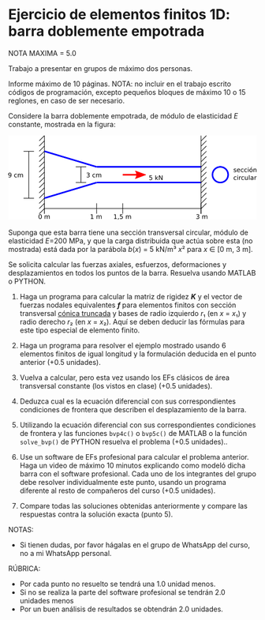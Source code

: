 # Ejercicio de elementos finitos 1D: barra doblemente empotrada

NOTA MAXIMA = 5.0

Trabajo a presentar en grupos de máximo dos personas.

Informe máximo de 10 páginas. NOTA: no incluir en el trabajo escrito códigos de programación, excepto pequeños bloques de máximo 10 o 15 reglones, en caso de ser necesario.

Considere la barra doblemente empotrada, de módulo de elasticidad *E* constante, mostrada en la figura:

![](figs/barra_sec_variable.svg)

Suponga que esta barra tiene una sección transversal circular, módulo de elasticidad *E*=200 MPa, y que la carga distribuida que actúa sobre esta (no mostrada) está dada por la parábola *b*(*x*) = 5 kN/m³ *x*² para *x* ∈ [0 m, 3 m].

Se solicita calcular las fuerzas axiales, esfuerzos, deformaciones y desplazamientos en todos los puntos de la barra. Resuelva usando MATLAB o PYTHON.

1. Haga un programa para calcular la matriz de rigidez ***K*** y el vector de fuerzas nodales equivalentes ***f*** para elementos finitos con sección transversal [cónica truncada](http://es.wikipedia.org/wiki/Tronco_de_cono) y bases de radio izquierdo *r*₁ (en *x* = *x*₁) y radio derecho *r*₂ (en *x* = *x*₂). Aquí se deben deducir las fórmulas para este tipo especial de elemento finito.

2. Haga un programa para resolver el ejemplo mostrado usando 6 elementos finitos de igual longitud y la formulación deducida en el punto anterior (+0.5 unidades).

3. Vuelva a calcular, pero esta vez usando los EFs clásicos de área transversal constante (los vistos en clase) (+0.5 unidades).

4. Deduzca cual es la ecuación diferencial con sus correspondientes condiciones de frontera que describen el desplazamiento de la barra.

5. Utilizando la ecuación diferencial con sus correspondientes condiciones de frontera y las funciones `bvp4c()` o `bvp5c()` de MATLAB o la función `solve_bvp()` de PYTHON resuelva el problema (+0.5 unidades)..

6. Use un software de EFs profesional para calcular el problema anterior. Haga un video de máximo 10 minutos explicando como modeló dicha barra con el software profesional. Cada uno de los integrantes del grupo debe resolver individualmente este punto, usando un programa diferente al resto de compañeros del curso (+0.5 unidades).

7. Compare todas las soluciones obtenidas anteriormente y compare las respuestas contra la solución exacta (punto 5).

NOTAS:
* Si tienen dudas, por favor hágalas en el grupo de WhatsApp del curso, no a mi WhatsApp personal.

RÚBRICA:
* Por cada punto no resuelto se tendrá una 1.0 unidad menos.
* Si no se realiza la parte del software profesional se tendrán 2.0 unidades menos
* Por un buen análisis de resultados se obtendrán 2.0 unidades.

